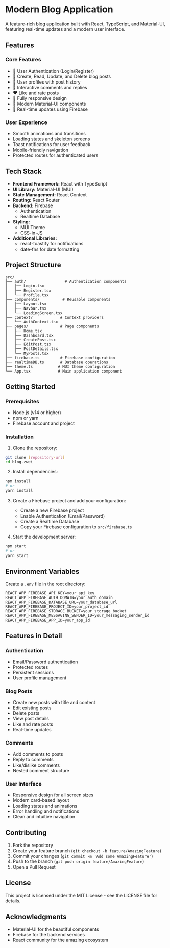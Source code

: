 # Modern Blog Application

A feature-rich blog application built with React, TypeScript, and Material-UI, featuring real-time updates and a modern user interface.

## Features

### Core Features
- 🔐 User Authentication (Login/Register)
- 📝 Create, Read, Update, and Delete blog posts
- 👤 User profiles with post history
- 💬 Interactive comments and replies
- ❤️ Like and rate posts
- 📱 Fully responsive design
- 🎨 Modern Material-UI components
- 🔄 Real-time updates using Firebase

### User Experience
- Smooth animations and transitions
- Loading states and skeleton screens
- Toast notifications for user feedback
- Mobile-friendly navigation
- Protected routes for authenticated users

## Tech Stack

- **Frontend Framework:** React with TypeScript
- **UI Library:** Material-UI (MUI)
- **State Management:** React Context
- **Routing:** React Router
- **Backend:** Firebase
  - Authentication
  - Realtime Database
- **Styling:** 
  - MUI Theme
  - CSS-in-JS
- **Additional Libraries:**
  - react-toastify for notifications
  - date-fns for date formatting

## Project Structure

```
src/
├── auth/                 # Authentication components
│   ├── Login.tsx
│   ├── Register.tsx
│   └── Profile.tsx
├── components/          # Reusable components
│   ├── Layout.tsx
│   ├── Navbar.tsx
│   └── LoadingScreen.tsx
├── context/            # Context providers
│   └── AuthContext.tsx
├── pages/              # Page components
│   ├── Home.tsx
│   ├── Dashboard.tsx
│   ├── CreatePost.tsx
│   ├── EditPost.tsx
│   ├── PostDetails.tsx
│   └── MyPosts.tsx
├── firebase.ts         # Firebase configuration
├── realtimeDB.ts       # Database operations
├── theme.ts           # MUI theme configuration
└── App.tsx            # Main application component
```

## Getting Started

### Prerequisites
- Node.js (v14 or higher)
- npm or yarn
- Firebase account and project

### Installation

1. Clone the repository:
```bash
git clone [repository-url]
cd blog-zwei
```

2. Install dependencies:
```bash
npm install
# or
yarn install
```

3. Create a Firebase project and add your configuration:
   - Create a new Firebase project
   - Enable Authentication (Email/Password)
   - Create a Realtime Database
   - Copy your Firebase configuration to `src/firebase.ts`

4. Start the development server:
```bash
npm start
# or
yarn start
```

## Environment Variables

Create a `.env` file in the root directory:

```env
REACT_APP_FIREBASE_API_KEY=your_api_key
REACT_APP_FIREBASE_AUTH_DOMAIN=your_auth_domain
REACT_APP_FIREBASE_DATABASE_URL=your_database_url
REACT_APP_FIREBASE_PROJECT_ID=your_project_id
REACT_APP_FIREBASE_STORAGE_BUCKET=your_storage_bucket
REACT_APP_FIREBASE_MESSAGING_SENDER_ID=your_messaging_sender_id
REACT_APP_FIREBASE_APP_ID=your_app_id
```

## Features in Detail

### Authentication
- Email/Password authentication
- Protected routes
- Persistent sessions
- User profile management

### Blog Posts
- Create new posts with title and content
- Edit existing posts
- Delete posts
- View post details
- Like and rate posts
- Real-time updates

### Comments
- Add comments to posts
- Reply to comments
- Like/dislike comments
- Nested comment structure

### User Interface
- Responsive design for all screen sizes
- Modern card-based layout
- Loading states and animations
- Error handling and notifications
- Clean and intuitive navigation

## Contributing

1. Fork the repository
2. Create your feature branch (`git checkout -b feature/AmazingFeature`)
3. Commit your changes (`git commit -m 'Add some AmazingFeature'`)
4. Push to the branch (`git push origin feature/AmazingFeature`)
5. Open a Pull Request

## License

This project is licensed under the MIT License - see the LICENSE file for details.

## Acknowledgments

- Material-UI for the beautiful components
- Firebase for the backend services
- React community for the amazing ecosystem
